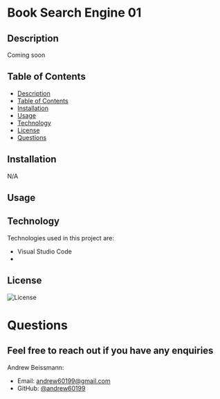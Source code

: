 # Book Search Engine 01

## Description

Coming soon

## Table of Contents
  - [Description](#description)
  - [Table of Contents](#table-of-contents)
  - [Installation](#installation)
  - [Usage](#usage)
  - [Technology](#technology)
  - [License](#license)
  - [Questions](#questions)

## Installation 

N/A

## Usage



## Technology
Technologies used in this project are:
* Visual Studio Code
* 

## License 
![License](https://img.shields.io/github/license/andrew60199/portfolio-02)

# Questions

## Feel free to reach out if you have any enquiries

Andrew Beissmann:
* Email: andrew60199@gmail.com
* GitHub: [@andrew60199](https://github.com/andrew60199)
